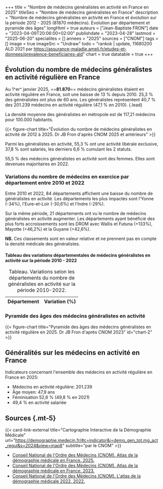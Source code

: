 +++
title = "Nombre de médecins généralistes en activité en France en 2025"
titleSeo = "Nombre de médecins généralistes en France"
description = "Nombre de médecins généralistes en activité en France et évolution sur la période 2012 - 2025 (81870 médecins). Evolution par département et pyramide des âges"
longHtml = true
auteurs = ["Jean-Baptiste FRON"]
date = "2023-04-09T20:06:00+02:00"
publishdate = "2023-04-28"
lastmod = "2025-06-20"
specialites = []
annees = "2025"
sources = ["CNOM"]
tags = []
image = true
imageSrc = "Undraw"
todo = "rankok | update, 11680200 ALD 2021 par https://assurance-maladie.ameli.fr/etudes-et-donnees/prevalence-beneficiaires-ald"
chart = true
datatable = true
+++

## Évolution du nombre de médecins généralistes en activité régulière en France

Au 1^er^ janvier 2025, ==**81.870**== médecins généralistes étaient en activité régulière en France, soit une baisse de 13 % depuis 2010. 25,3 % des généralistes ont plus de 60 ans. Les généralistes représentent 40,7 % des 201.239 médecins en activité régulière (47,1 % en 2010).
{.lead}

La densité moyenne des généralistes en métropole est de 117,21 médecins pour 100.000 habitants.

{{< figure-chart title="Évolution du nombre de médecins généralistes en activité de 2012 à 2025. Dr JB Fron d'après CNOM 2025 et antérieurs" >}}

Parmi les généralistes en activité, 55,3 % ont une activité libérale exclusive, 37,8 % sont salariés, les derniers 6,6 % cumulant les 2 statuts.

55,5 % des médecins généralistes en activité sont des femmes. Elles sont devenues majoritaires en 2022.

### Variations du nombre de médecins en exercice par département entre 2010 et 2022

Entre 2010 et 2022, 84 départements affichent une baisse du nombre de généralistes en activité. Les départements les plus impactés sont l'Yonne (-34%), l'Eure-et-Loir (-30,6%) et l'Indre (-29%).

Sur la même période, 21 départements ont vu le nombre de médecins généralistes en activité augmenter. Les départements ayant bénéficié des plus forts accroissements sont les DROM avec Wallis et Futuna (+133%), Mayotte (+46,2%) et la Guyane (+42,6%).

**NB.** Ces classements sont en valeur relative et ne prennent pas en compte la densité médicale des généralistes.

#### Tableau des variations départementales de médecins généralistes en activité sur la période 2010 - 2022

<script type="application/ld+json">{"@context": "https://schema.org","@type": "Table","about": "Variations selon les départements du nombre de généralistes en activité sur la période 2010-2022"}</script>
<table id="department-variations" class="table table-sm">
<caption><span class="font-weight-bold">Tableau.</span> Variations selon les départements du nombre de généralistes en activité sur la période 2010-2022.</caption>
<thead>
  <tr>
    <th scope="col">Département</th>
    <th scope="col">Variation (%)</th>
  </tr>
</thead>
</table>

### Pyramide des âges des médecins généralistes en activité

{{< figure-chart title="Pyramide des âges des médecins généralistes en activité régulière en 2025. Dr JB Fron d'après CNOM 2023" id="chart-2" >}}

## Généralités sur les médecins en activité en France

Indicateurs concernant l'ensemble des médecins en activité régulière en France en 2025:

- Médecins en activité régulière: 201.239
- Âge moyen: 47,9 ans
- Féminisation 52,6 % (49,8 % en 2021)
- 49,4 % en activité salariée

## Sources {.mt-5}

{{< card-link-external title="Cartographie Interactive de la Démographie Médicale" url="https://demographie.medecin.fr/#c=indicator&i=demo_gen_tot.mg_act_regul&s=2024&view=map8" subtitle="par le CNOM" >}}

- [Conseil National de l'Ordre des Médecins (CNOM). Atlas de la démographie médicale en France. 2025.](https://www.conseil-national.medecin.fr/publications/actualites/publication-latlas-demographie-medicale-2025)
- [Conseil National de l'Ordre des Médecins (CNOM). Atlas de la démographie médicale en France. 2023.](https://www.conseil-national.medecin.fr/publications/communiques-presse/publication-latlas-demographie-medicale-2023)
- [Conseil National de l'Ordre des Médecins (CNOM). L'atlas de la démographie médicale 2022. 2022.](https://www.conseil-national.medecin.fr/lordre-medecins/conseil-national-lordre/demographie-medicale)

<!-- Data -->
<script>
const chartOptions1 = {
  series: [{
    name: 'Généralistes',
    data: [91524, 83215, 82058, 81395, 81870]
  }],
  chart: { height: 256},
  plotOptions: { bar: { dataLabels: { position: 'top' }}},
  dataLabels: {
    enabled: true,
    offsetY: -30
  },
  title: { text: 'Nombre de généralistes en activité' },
  xaxis: {
    categories: [2012, 2022, 2023, 2024, 2025]
  },
  yaxis: { min: 0 }
}
</script>
<script>
const chartOptions2 = {
  series: [{
    name: 'Hommes',
    data: [-1, -3, -15, -65, -277, -753, -3989, -7255, -4722, -3808, -3384, -3454, -5122, -3317, -325]
  },
  {
    name: 'Femmes',
    data: [0, 2, 4, 9, 85, 297, 1874, 6090, 5188, 4808, 4601, 6152, 9231, 6405, 746]
  }],
  chart: { stacked: true },
  colors: ['#4150f5', '#ff0094'],
  dataLabels: {
    enabled: true,
    formatter: function (val) { return Math.abs(val) }
    },
  title: { text: 'Pyramide des âges des médecins généralistes en 2025' },
  xaxis: {
    categories: ['95-99', '90-94', '85-89', '80-84', '75-79', '70-74', '65-69', '60-64', '55-59', '50-54', '45-49', '40-44', '35-39', '30-34', '25-29'],
    overwriteCategories: ['95-99', '90-94', '85-89', '80-84', '75-79', '70-74', '65-69', '60-64', '55-59', '50-54', '45-49', '40-44', '35-39', '30-34', '25-29'],
  },
  yaxis: {
    forceNiceScale: false,
    min: -10000,
    max: 10000,
    title: { text: 'Âge' }
  },
  plotOptions: {
    bar: {
      horizontal: true
    }
  },
  tooltip: {
    shared: true,
    // TODO: xaxisformatter: https://apexcharts.com/javascript-chart-demos/bar-charts/custom-datalabels/
    // formatter: function (value, { w }) {return `Semaine ${w.globals.categoryLabels[value - 1]}`;}
    y: {
      formatter: function (val) { return Math.abs(val) }
    }
  }
}
</script>
<script>
  // CNOM 2022 Tableau 16
const dataSource = [{{< data/generalists-department >}}]
window.addEventListener('load', () => {
  $(function () {
    $('#department-variations').DataTable({
      data: dataSource,
      dom: '<"top"f><rt<"bottom"Blip>>',
      // paging: true,
      pageLength: 25
    })
    .on('page.dt', () => {
      $('[data-toggle="tooltip"]').tooltip({placement: 'bottom'})
    })
  })
})
</script>
